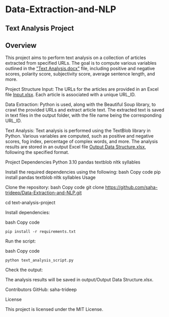 # Data-Extraction-and-NLP
Text Analysis Project
---
Overview
---
This project aims to perform text analysis on a collection of articles extracted from specified URLs. The goal is to compute various variables outlined in the ["Text Analysis.docx"](https://docs.google.com/document/d/1PhMnkBFc1D1U7da3f33QKRQsQhKPfthK/edit?usp=sharing&ouid=116109919028728930152&rtpof=true&sd=true) file, including positive and negative scores, polarity score, subjectivity score, average sentence length, and more.

Project Structure
Input: The URLs for the articles are provided in an Excel file [Input.xlsx](https://docs.google.com/spreadsheets/d/1kseE2rYcWFplPgglb79cnGmU8viiRbje/edit?usp=sharing&ouid=116109919028728930152&rtpof=true&sd=true). Each article is associated with a unique URL_ID.

Data Extraction: Python is used, along with the Beautiful Soup library, to crawl the provided URLs and extract article text. The extracted text is saved in text files in the output folder, with the file name being the corresponding URL_ID.

Text Analysis: Text analysis is performed using the TextBlob library in Python. Various variables are computed, such as positive and negative scores, fog index, percentage of complex words, and more. The analysis results are stored in an output Excel file [Output Data Structure.xlsx](https://docs.google.com/spreadsheets/d/1Hm-UipDsn93nuimMx6JZuAkOYAyID9G2/edit?usp=sharing&ouid=116109919028728930152&rtpof=true&sd=true), following the specified format.

Project Dependencies
Python 3.10
pandas
textblob
nltk
syllables

Install the required dependencies using the following:
bash
Copy code
pip install pandas textblob nltk syllables
Usage

Clone the repository:
bash
Copy code
git clone https://github.com/saha-trideep/Data-Extraction-and-NLP.git


cd text-analysis-project

Install dependencies:


bash
Copy code


`pip install -r requirements.txt`

Run the script:


bash
Copy code


`python text_analysis_script.py`

Check the output:


The analysis results will be saved in output/Output Data Structure.xlsx.

Contributors
GitHub: saha-trideep

License

This project is licensed under the MIT License.

